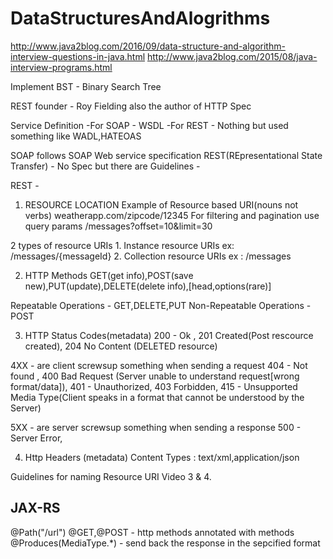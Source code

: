 # DataStructuresAndAlogrithms

http://www.java2blog.com/2016/09/data-structure-and-algorithm-interview-questions-in-java.html
http://www.java2blog.com/2015/08/java-interview-programs.html

Implement BST - Binary Search Tree

REST founder - Roy Fielding also the author of HTTP Spec

Service Definition
-For SOAP - WSDL
-For REST - Nothing but used something like WADL,HATEOAS

SOAP follows SOAP Web service specification
REST(REpresentational State Transfer) - No Spec but there are Guidelines - 

REST - 

1. RESOURCE LOCATION
Example of Resource based URI(nouns not verbs)
weatherapp.com/zipcode/12345
For filtering and pagination use query params
/messages?offset=10&limit=30

2 types of resource URIs 1. Instance resource URIs ex: /messages/{messageId} 2. Collection resource URIs ex :  /messages

2. HTTP Methods
GET(get info),POST(save new),PUT(update),DELETE(delete info),[head,options(rare)]

Repeatable Operations - GET,DELETE,PUT
Non-Repeatable Operations - POST

3. HTTP Status Codes(metadata)
200 - Ok , 201 Created(Post rescource created), 204 No Content (DELETED resource)

4XX - are client screwsup something when sending a request
404 - Not found ,  400 Bad Request (Server unable to understand request[wrong format/data]), 401 - Unauthorized, 403 Forbidden,
415 - Unsupported Media Type(Client speaks in a format that cannot be understood by the Server)

5XX - are server screwsup something when sending a response
500 - Server Error, 

4. Http Headers (metadata)
Content Types : text/xml,application/json

Guidelines for naming Resource URI
Video 3 & 4.


JAX-RS
------


@Path("/url")
@GET,@POST - http methods annotated with methods
@Produces(MediaType.*) - send back the response in the sepcified format





